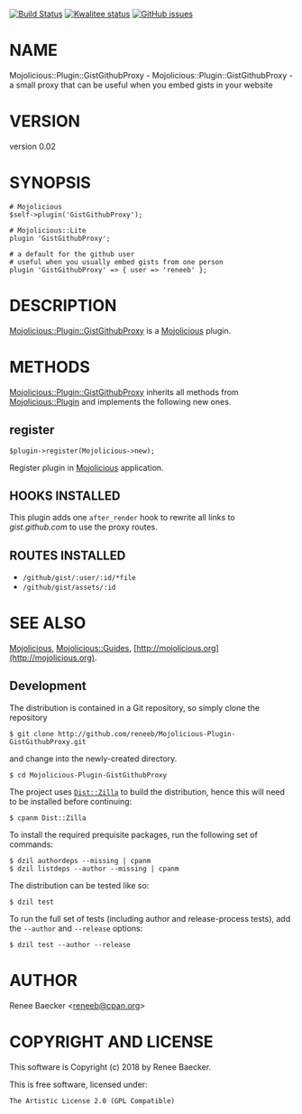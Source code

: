 [![Build Status](https://travis-ci.org/reneeb/Mojolicious-Plugin-GistGithubProxy.svg?branch=master)](https://travis-ci.org/reneeb/Mojolicious-Plugin-GistGithubProxy)
[![Kwalitee status](http://cpants.cpanauthors.org/dist/Mojolicious-Plugin-GistGithubProxy.png)](http://cpants.charsbar.org/dist/overview/Mojolicious-Plugin-GistGithubProxy)
[![GitHub issues](https://img.shields.io/github/issues/reneeb/Mojolicious-Plugin-GistGithubProxy.svg)](https://github.com/reneeb/Mojolicious-Plugin-GistGithubProxy/issues)

# NAME

Mojolicious::Plugin::GistGithubProxy - Mojolicious::Plugin::GistGithubProxy - a small proxy that can be useful when you embed gists in your website

# VERSION

version 0.02

# SYNOPSIS

    # Mojolicious
    $self->plugin('GistGithubProxy');

    # Mojolicious::Lite
    plugin 'GistGithubProxy';

    # a default for the github user
    # useful when you usually embed gists from one person
    plugin 'GistGithubProxy' => { user => 'reneeb' };

# DESCRIPTION

[Mojolicious::Plugin::GistGithubProxy](https://metacpan.org/pod/Mojolicious::Plugin::GistGithubProxy) is a [Mojolicious](https://metacpan.org/pod/Mojolicious) plugin.

# METHODS

[Mojolicious::Plugin::GistGithubProxy](https://metacpan.org/pod/Mojolicious::Plugin::GistGithubProxy) inherits all methods from
[Mojolicious::Plugin](https://metacpan.org/pod/Mojolicious::Plugin) and implements the following new ones.

## register

    $plugin->register(Mojolicious->new);

Register plugin in [Mojolicious](https://metacpan.org/pod/Mojolicious) application.

## HOOKS INSTALLED

This plugin adds one `after_render` hook to rewrite all links to _gist.github.com_ to use the
proxy routes.

## ROUTES INSTALLED

- `/github/gist/:user/:id/*file`
- `/github/gist/assets/:id`

# SEE ALSO

[Mojolicious](https://metacpan.org/pod/Mojolicious), [Mojolicious::Guides](https://metacpan.org/pod/Mojolicious::Guides), [http://mojolicious.org](http://mojolicious.org).



## Development

The distribution is contained in a Git repository, so simply clone the
repository

```
$ git clone http://github.com/reneeb/Mojolicious-Plugin-GistGithubProxy.git
```

and change into the newly-created directory.

```
$ cd Mojolicious-Plugin-GistGithubProxy
```

The project uses [`Dist::Zilla`](https://metacpan.org/pod/Dist::Zilla) to
build the distribution, hence this will need to be installed before
continuing:

```
$ cpanm Dist::Zilla
```

To install the required prequisite packages, run the following set of
commands:

```
$ dzil authordeps --missing | cpanm
$ dzil listdeps --author --missing | cpanm
```

The distribution can be tested like so:

```
$ dzil test
```

To run the full set of tests (including author and release-process tests),
add the `--author` and `--release` options:

```
$ dzil test --author --release
```

# AUTHOR

Renee Baecker &lt;reneeb@cpan.org>

# COPYRIGHT AND LICENSE

This software is Copyright (c) 2018 by Renee Baecker.

This is free software, licensed under:

    The Artistic License 2.0 (GPL Compatible)
